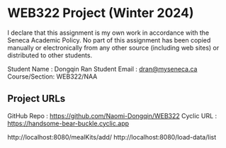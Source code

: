 # WEB322 Project (Winter 2024)

I declare that this assignment is my own work in accordance with the Seneca Academic Policy.
No part of this assignment has been copied manually or electronically from any other source
(including web sites) or distributed to other students.

Student Name  : Dongqin Ran
Student Email : dran@myseneca.ca
Course/Section: WEB322/NAA

## Project URLs
GitHub Repo   : https://github.com/Naomi-Dongqin/WEB322
Cyclic URL    : https://handsome-bear-buckle.cyclic.app

http://localhost:8080/mealKits/add/
http://localhost:8080/load-data/list


